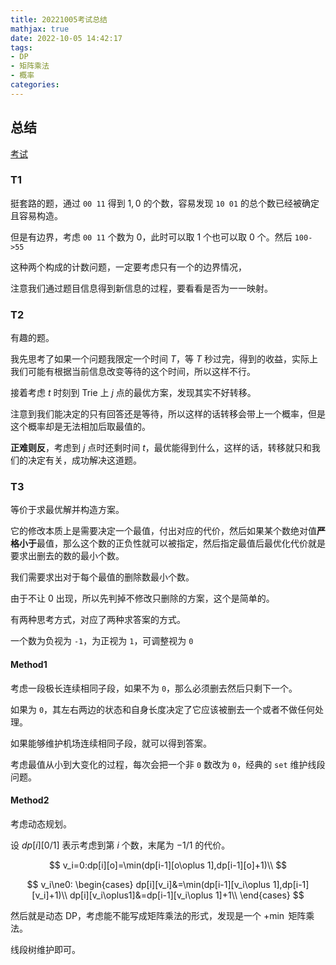 ```yaml
---
title: 20221005考试总结
mathjax: true
date: 2022-10-05 14:42:17
tags:
- DP
- 矩阵乘法
- 概率
categories:
---
```


## 总结

[考试](https://local.cwoi.com.cn:8443/contest/C0129)

### T1

挺套路的题，通过 `00 11` 得到 $1,0$ 的个数，容易发现 `10 01` 的总个数已经被确定且容易构造。

但是有边界，考虑 `00 11` 个数为 $0$，此时可以取 $1$ 个也可以取 $0$ 个。然后 `100->55`

这种两个构成的计数问题，一定要考虑只有一个的边界情况，

注意我们通过题目信息得到新信息的过程，要看看是否为一一映射。

### T2

有趣的题。

我先思考了如果一个问题我限定一个时间 $T$，等 $T$ 秒过完，得到的收益，实际上我们可能有根据当前信息改变等待的这个时间，所以这样不行。

接着考虑 $t$ 时刻到 Trie 上 $j$ 点的最优方案，发现其实不好转移。

注意到我们能决定的只有回答还是等待，所以这样的话转移会带上一个概率，但是这个概率却是无法相加后取最值的。

**正难则反**，考虑到 $j$ 点时还剩时间 $t$，最优能得到什么，这样的话，转移就只和我们的决定有关，成功解决这道题。

### T3

等价于求最优解并构造方案。

它的修改本质上是需要决定一个最值，付出对应的代价，然后如果某个数绝对值**严格小于**最值，那么这个数的正负性就可以被指定，然后指定最值后最优化代价就是要求出删去的数的最小个数。

我们需要求出对于每个最值的删除数最小个数。

由于不让 $0$ 出现，所以先判掉不修改只删除的方案，这个是简单的。

有两种思考方式，对应了两种求答案的方式。

一个数为负视为 `-1`，为正视为 `1`，可调整视为 `0`

#### Method1

考虑一段极长连续相同子段，如果不为 `0`，那么必须删去然后只剩下一个。

如果为 `0`，其左右两边的状态和自身长度决定了它应该被删去一个或者不做任何处理。

如果能够维护机场连续相同子段，就可以得到答案。

考虑最值从小到大变化的过程，每次会把一个非 `0` 数改为 `0`，经典的 `set` 维护线段问题。

#### Method2

考虑动态规划。

设 $dp[i][0/1]$ 表示考虑到第 $i$ 个数，末尾为 $-1/1$ 的代价。


$$
v_i=0:dp[i][o]=\min(dp[i-1][o\oplus 1],dp[i-1][o]+1)\\
$$

$$
v_i\ne0:
\begin{cases}
dp[i][v_i]&=\min(dp[i-1][v_i\oplus 1],dp[i-1][v_i]+1)\\
dp[i][v_i\oplus1]&=dp[i-1][v_i\oplus 1]+1\\
\end{cases}
$$

然后就是动态 DP，考虑能不能写成矩阵乘法的形式，发现是一个 $+\min$ 矩阵乘法。

线段树维护即可。



